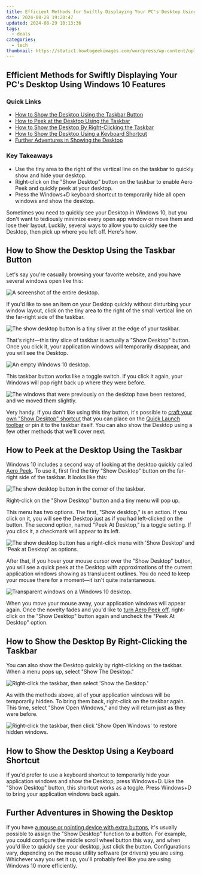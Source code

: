 ```yaml
---
title: Efficient Methods for Swiftly Displaying Your PC's Desktop Using Windows 10 Features
date: 2024-08-28 19:20:47
updated: 2024-08-29 10:13:36
tags:
  - deals
categories:
  - tech
thumbnail: https://static1.howtogeekimages.com/wordpress/wp-content/uploads/2024/01/52780811147_bf0740ed7a_o.jpg
---
```


## Efficient Methods for Swiftly Displaying Your PC's Desktop Using Windows 10 Features

### Quick Links

* [How to Show the Desktop Using the Taskbar Button](https://fox-access.techidaily.com/new-digital-pioneers-handbook-making-a-mark-in-gif-artistry/)
* [How to Peek at the Desktop Using the Taskbar](https://extra-guidance.techidaily.com/navigating-the-interview-landscape-a-guide-for-2024/)
* [How to Show the Desktop By Right-Clicking the Taskbar](https://instagram-clips.techidaily.com/2024-approved-explore-instagrams-per-video-limit-explained/)
* [How to Show the Desktop Using a Keyboard Shortcut](https://instagram-video-files.techidaily.com/updated-master-the-art-of-file-conversion-selecting-best-free-tools-for-instagram-videos-windowsosx/)
* [Further Adventures in Showing the Desktop](https://extra-hints.techidaily.com/new-closer-look-strategies-in-virtual-world-of-roblox/)

### Key Takeaways

* Use the tiny area to the right of the vertical line on the taskbar to quickly show and hide your desktop.
* Right-click on the "Show Desktop" button on the taskbar to enable Aero Peek and quickly peek at your desktop.
* Press the Windows+D keyboard shortcut to temporarily hide all open windows and show the desktop.

 Sometimes you need to quickly see your Desktop in Windows 10, but you don't want to tediously minimize every open app window or move them and lose their layout. Luckily, several ways to allow you to quickly see the Desktop, then pick up where you left off. Here's how.

##  How to Show the Desktop Using the Taskbar Button

 Let's say you're casually browsing your favorite website, and you have several windows open like this:

![A screenshot of the entire desktop.](https://static1.howtogeekimages.com/wordpress/wp-content/uploads/2024/01/1-desktop-screenshot.png) 

 If you'd like to see an item on your Desktop quickly without disturbing your window layout, click on the tiny area to the right of the small vertical line on the far-right side of the taskbar.

![The show desktop button is a tiny sliver at the edge of your taskbar.](https://static1.howtogeekimages.com/wordpress/wp-content/uploads/2024/01/2-show-desktop-button-1.png) 

 That's right—this tiny slice of taskbar is actually a "Show Desktop" button. Once you click it, your application windows will temporarily disappear, and you will see the Desktop.

![An empty Windows 10 desktop.](https://static1.howtogeekimages.com/wordpress/wp-content/uploads/2024/01/3-an-empty-w10-desktop.png) 

 This taskbar button works like a toggle switch. If you click it again, your Windows will pop right back up where they were before.

![The windows that were previously on the desktop have been restored, and we moved them slightly.](https://static1.howtogeekimages.com/wordpress/wp-content/uploads/2024/01/4-desktop-windows-restored.png) 

 Very handy. If you don't like using this tiny button, it's possible to [craft your own "Show Desktop" shortcut](https://video-content-creator.techidaily.com/new-in-2024-top-rated-free-imovie-alternatives-for-video-editing/) that you can place on the [Quick Launch toolbar](https://hardware-updates.techidaily.com/enhance-your-display-link-experience-update-to-the-most-recent-drivers-on-windows-7-8-and-10/) or pin it to the taskbar itself. You can also show the Desktop using a few other methods that we'll cover next.

##  How to Peek at the Desktop Using the Taskbar

 Windows 10 includes a second way of looking at the desktop quickly called [Aero Peek](https://android-pokemon-go.techidaily.com/how-to-fix-pokemon-go-route-not-working-on-xiaomi-13t-drfone-by-drfone-virtual-android/). To use it, first find the tiny "Show Desktop" button on the far-right side of the taskbar. It looks like this:

![The show desktop button in the corner of the taskbar.](https://static1.howtogeekimages.com/wordpress/wp-content/uploads/2024/01/2-show-desktop-button-2.png) 

 Right-click on the "Show Desktop" button and a tiny menu will pop up.

 This menu has two options. The first, "Show desktop," is an action. If you click on it, you will see the Desktop just as if you had left-clicked on the button. The second option, named "Peek At Desktop," is a toggle setting. If you click it, a checkmark will appear to its left.

![The show desktop button has a right-click menu with 'Show Desktop' and 'Peak at Desktop' as options.](https://static1.howtogeekimages.com/wordpress/wp-content/uploads/2024/01/5-show-desktop-peek-desktop.png) 

 After that, if you hover your mouse cursor over the "Show Desktop" button, you will see a quick peek at the Desktop with approximations of the current application windows showing as translucent outlines. You do need to keep your mouse there for a moment—it isn't quite instantaneous. 

![Transparent windows on a Windows 10 desktop.](https://static1.howtogeekimages.com/wordpress/wp-content/uploads/2024/01/6-the-windows-are-transparent.png) 

 When you move your mouse away, your application windows will appear again. Once the novelty fades and you'd like to [turn Aero Peek off](https://tech-haven.techidaily.com/discovering-the-secrets-of-gpt-4-all-how-this-advanced-ai-engine-works/), right-click on the "Show Desktop" button again and uncheck the "Peek At Desktop" option.

##  How to Show the Desktop By Right-Clicking the Taskbar

 You can also show the Desktop quickly by right-clicking on the taskbar. When a menu pops up, select "Show The Desktop."

![Right-click the taskbar, then select 'Show the Desktop.'](https://static1.howtogeekimages.com/wordpress/wp-content/uploads/2024/01/7-show-the-desktop.png) 

 As with the methods above, all of your application windows will be temporarily hidden. To bring them back, right-click on the taskbar again. This time, select "Show Open Windows," and they will return just as they were before.

![Right-click the taskbar, then click 'Show Open Windows' to restore hidden windows.](https://static1.howtogeekimages.com/wordpress/wp-content/uploads/2024/01/8-show-open-windows.png) 

##  How to Show the Desktop Using a Keyboard Shortcut

 If you'd prefer to use a keyboard shortcut to temporarily hide your application windows and show the Desktop, press Windows+D. Like the "Show Desktop" button, this shortcut works as a toggle. Press Windows+D to bring your application windows back again. 

##  Further Adventures in Showing the Desktop

 If you have [a mouse or pointing device with extra buttons](https://win-blog.techidaily.com/steam-vr-not-showing-up-try-these-6-fixes/), it's usually possible to assign the "Show Desktop" function to a button. For example, you could configure the middle scroll wheel button this way, and when you'd like to quickly see your desktop, just click the button. Configurations vary, depending on the mouse utility software (or drivers) you are using. Whichever way you set it up, you'll probably feel like you are using Windows 10 more efficiently.

<ins class="adsbygoogle"
     style="display:block"
     data-ad-format="autorelaxed"
     data-ad-client="ca-pub-7571918770474297"
     data-ad-slot="1223367746"></ins>



<ins class="adsbygoogle"
     style="display:block"
     data-ad-client="ca-pub-7571918770474297"
     data-ad-slot="8358498916"
     data-ad-format="auto"
     data-full-width-responsive="true"></ins>

